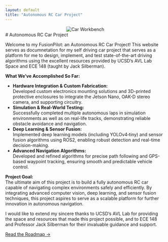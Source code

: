 ```yaml
---
layout: default
title: "Autonomous RC Car Project"
---
```

<div style="text-align: center;">
  <img src="{{ '/assets/images/car_workbench.jpg' | relative_url }}" alt="Car Workbench" style="max-width:100%; height:auto;">
</div>
# Autonomous RC Car Project

Welcome to my FusionPilot: an Autonomous RC Car Project! This website serves as documnetation for my self driving car project that serves as a platform for me to design, implement, and test state-of-the-art driving algorithms using the excellent resources provided by UCSD’s AVL Lab Space and ECE 148 (taught by Jack Silberman).

**What We’ve Accomplished So Far:**
- **Hardware Integration & Custom Fabrication:**  
  Developed custom electronics mounting solutions and 3D-printed protective enclosures to integrate the Jetson Nano, OAK-D stereo camera, and supporting circuitry.
- **Simulation & Real-World Testing:**  
  Successfully completed multiple autonomous laps in simulation environments as well as on real-life tracks, demonstrating reliable obstacle avoidance and navigation.
- **Deep Learning & Sensor Fusion:**  
  Implemented deep learning models (including YOLOv4‑tiny) and sensor fusion algorithms using ROS2, enabling robust detection and real-time decision-making.
- **Advanced Navigation Algorithms:**  
  Developed and refined algorithms for precise path following and GPS-based waypoint tracking, ensuring smooth and predictable vehicle control.

**Project Goal:**  
The ultimate aim of this project is to build a fully autonomous RC car capable of navigating complex environments safely and efficiently. By integrating advanced computer vision, deep learning, and sensor fusion techniques, this project aspires to serve as a scalable platform for further innovation in autonomous navigation.

I would like to extend my sincere thanks to UCSD’s AVL Lab for providing the space and resources that made this project possible, and to ECE 148 and Professor Jack Silberman for their invaluable guidance and support.

[Read the Roadmap →](roadmap.html)
